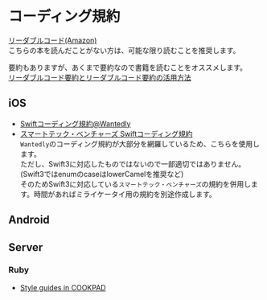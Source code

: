 # コーディング規約

[リーダブルコード(Amazon)](https://www.amazon.co.jp/%E3%83%AA%E3%83%BC%E3%83%80%E3%83%96%E3%83%AB%E3%82%B3%E3%83%BC%E3%83%89-%E2%80%95%E3%82%88%E3%82%8A%E8%89%AF%E3%81%84%E3%82%B3%E3%83%BC%E3%83%89%E3%82%92%E6%9B%B8%E3%81%8F%E3%81%9F%E3%82%81%E3%81%AE%E3%82%B7%E3%83%B3%E3%83%97%E3%83%AB%E3%81%A7%E5%AE%9F%E8%B7%B5%E7%9A%84%E3%81%AA%E3%83%86%E3%82%AF%E3%83%8B%E3%83%83%E3%82%AF-Theory-practice-Boswell/dp/4873115655)  
こちらの本を読んだことがない方は、可能な限り読むことを推奨します。

要約もありますが、あくまで要約なので書籍を読むことをオススメします。  
[リーダブルコード要約とリーダブルコード要約の活用方法](http://qiita.com/AKB428/items/20e81ccc8d9998b5535d)

## iOS
- [Swiftコーディング規約@Wantedly](http://qiita.com/susieyy/items/f71435cc962e70d81b37)  
- [スマートテック・ベンチャーズ Swiftコーディング規約](https://github.com/SmartTechVentures/swift-style-guide)  
`Wantedly`のコーディング規約が大部分を網羅しているため、こちらを使用します。  
ただし、Swift3に対応したものではないので一部適切ではありません。(Swift3ではenumのcaseはlowerCamelを推奨など)  
そのためSwift3に対応している`スマートテック・ベンチャーズ`の規約を併用します。時間があればミライケータイ用の規約を別途作成します。

## Android

## Server
### Ruby
- [Style guides in COOKPAD](https://github.com/cookpad/styleguide/blob/master/ruby.ja.md)
